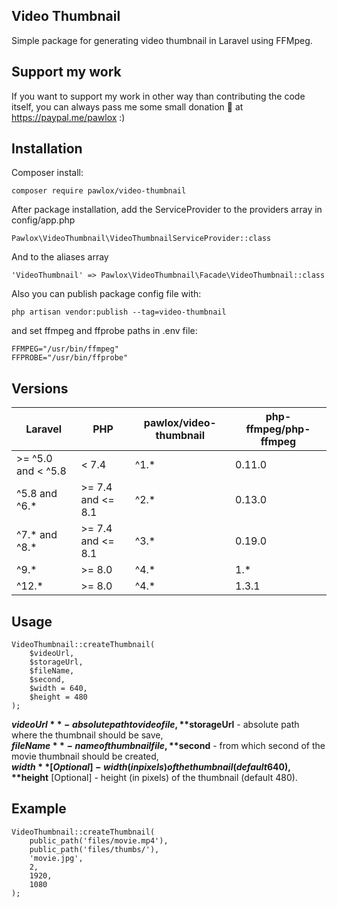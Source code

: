 ## Video Thumbnail

Simple package for generating video thumbnail in Laravel using FFMpeg.

## Support my work

If you want to support my work in other way than contributing the code itself, you can always pass me some small donation :beer: at https://paypal.me/pawlox :)

## Installation

Composer install:

```
composer require pawlox/video-thumbnail
```

After package installation, add the ServiceProvider to the providers array in config/app.php

```
Pawlox\VideoThumbnail\VideoThumbnailServiceProvider::class
```

And to the aliases array

```
'VideoThumbnail' => Pawlox\VideoThumbnail\Facade\VideoThumbnail::class
```

Also you can publish package config file with:

```
php artisan vendor:publish --tag=video-thumbnail
```

and set ffmpeg and ffprobe paths in .env file:

```
FFMPEG="/usr/bin/ffmpeg"
FFPROBE="/usr/bin/ffprobe"
```

## Versions

| Laravel             | PHP                | pawlox/video-thumbnail | php-ffmpeg/php-ffmpeg |
|---------------------|--------------------|------------------------|-----------------------|
| \>= ^5.0 and < ^5.8 | < 7.4              | ^1.*                   | 0.11.0                |
| ^5.8 and ^6.*       | \>= 7.4 and <= 8.1 | ^2.*                   | 0.13.0                |
| ^7.* and ^8.*       | \>= 7.4 and <= 8.1 | ^3.*                   | 0.19.0                |
| ^9.*                | \>= 8.0            | ^4.*                   | 1.*                   |
| ^12.*               | \>= 8.0            | ^4.*                   | 1.3.1                 |

## Usage

```
VideoThumbnail::createThumbnail(
    $videoUrl, 
    $storageUrl, 
    $fileName, 
    $second, 
    $width = 640, 
    $height = 480
);
```

**$videoUrl** - absolute path to video file,  
**$storageUrl** - absolute path where the thumbnail should be save,  
**$fileName** - name of thumbnail file,  
**$second** - from which second of the movie thumbnail should be created,  
**$width** [Optional] - width (in pixels) of the thumbnail (default 640),  
**$height** [Optional] - height (in pixels) of the thumbnail (default 480).

## Example

```
VideoThumbnail::createThumbnail(
    public_path('files/movie.mp4'), 
    public_path('files/thumbs/'), 
    'movie.jpg', 
    2, 
    1920, 
    1080
);
```
